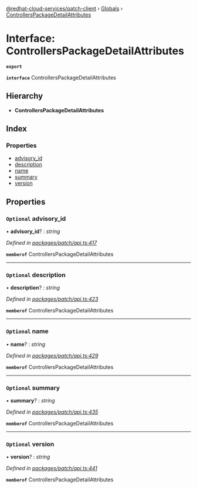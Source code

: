 [@redhat-cloud-services/patch-client](../README.md) › [Globals](../globals.md) › [ControllersPackageDetailAttributes](controllerspackagedetailattributes.md)

# Interface: ControllersPackageDetailAttributes

**`export`** 

**`interface`** ControllersPackageDetailAttributes

## Hierarchy

* **ControllersPackageDetailAttributes**

## Index

### Properties

* [advisory_id](controllerspackagedetailattributes.md#optional-advisory_id)
* [description](controllerspackagedetailattributes.md#optional-description)
* [name](controllerspackagedetailattributes.md#optional-name)
* [summary](controllerspackagedetailattributes.md#optional-summary)
* [version](controllerspackagedetailattributes.md#optional-version)

## Properties

### `Optional` advisory_id

• **advisory_id**? : *string*

*Defined in [packages/patch/api.ts:417](https://github.com/RedHatInsights/javascript-clients/blob/fcfdd3c/packages/patch/api.ts#L417)*

**`memberof`** ControllersPackageDetailAttributes

___

### `Optional` description

• **description**? : *string*

*Defined in [packages/patch/api.ts:423](https://github.com/RedHatInsights/javascript-clients/blob/fcfdd3c/packages/patch/api.ts#L423)*

**`memberof`** ControllersPackageDetailAttributes

___

### `Optional` name

• **name**? : *string*

*Defined in [packages/patch/api.ts:429](https://github.com/RedHatInsights/javascript-clients/blob/fcfdd3c/packages/patch/api.ts#L429)*

**`memberof`** ControllersPackageDetailAttributes

___

### `Optional` summary

• **summary**? : *string*

*Defined in [packages/patch/api.ts:435](https://github.com/RedHatInsights/javascript-clients/blob/fcfdd3c/packages/patch/api.ts#L435)*

**`memberof`** ControllersPackageDetailAttributes

___

### `Optional` version

• **version**? : *string*

*Defined in [packages/patch/api.ts:441](https://github.com/RedHatInsights/javascript-clients/blob/fcfdd3c/packages/patch/api.ts#L441)*

**`memberof`** ControllersPackageDetailAttributes
